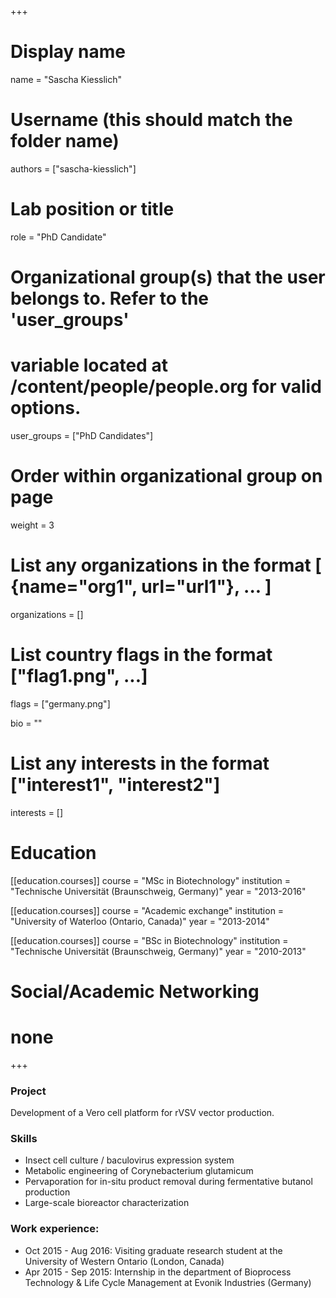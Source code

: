 +++
# Display name
name = "Sascha Kiesslich"

# Username (this should match the folder name)
authors = ["sascha-kiesslich"]

# Lab position or title
role = "PhD Candidate"

# Organizational group(s) that the user belongs to. Refer to the 'user_groups'
# variable located at /content/people/people.org for valid options.
user_groups = ["PhD Candidates"]

# Order within organizational group on page
weight = 3

# List any organizations in the format [ {name="org1", url="url1"}, ... ]
organizations = []

# List country flags in the format ["flag1.png", ...]
flags = ["germany.png"]

bio = ""

# List any interests in the format ["interest1", "interest2"]
interests = []

# Education
[[education.courses]]
  course = "MSc in Biotechnology"
  institution = "Technische Universität (Braunschweig, Germany)"
  year = "2013-2016"

[[education.courses]]
  course = "Academic exchange"
  institution = "University of Waterloo (Ontario, Canada)"
  year = "2013-2014"

[[education.courses]]
  course = "BSc in Biotechnology"
  institution = "Technische Universität (Braunschweig, Germany)"
  year = "2010-2013"

# Social/Academic Networking
# none
+++

### Project
Development of a Vero cell platform for rVSV vector production.

### Skills
- Insect cell culture / baculovirus expression system
- Metabolic engineering of Corynebacterium glutamicum
- Pervaporation for in-situ product removal during fermentative butanol
  production
- Large-scale bioreactor characterization

### Work experience:
- Oct 2015 - Aug 2016: Visiting graduate research student at the University of
  Western Ontario (London, Canada)
- Apr 2015 - Sep 2015: Internship in the department of Bioprocess Technology &
  Life Cycle Management at Evonik Industries (Germany)
